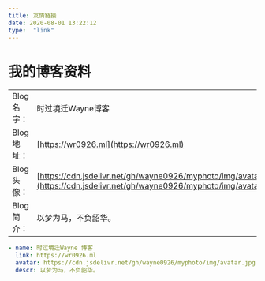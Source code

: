 ```yaml
---
title: 友情链接
date: 2020-08-01 13:22:12
type:  "link"
---
```


# 我的博客资料

|             |                                                              |
| ----------- | ------------------------------------------------------------ |
| Blog 名字： | 时过境迁Wayne博客                                            |
| Blog 地址： | [https://wr0926.ml](https://wr0926.ml)                       |
| Blog 头像： | [https://cdn.jsdelivr.net/gh/wayne0926/myphoto/img/avatar.jpg](https://cdn.jsdelivr.net/gh/wayne0926/myphoto/img/avatar.jpg) |
| Blog 简介： | 以梦为马，不负韶华。                                         |
```yaml
- name: 时过境迁Wayne 博客
  link: https://wr0926.ml
  avatar: https://cdn.jsdelivr.net/gh/wayne0926/myphoto/img/avatar.jpg
  descr: 以梦为马，不负韶华。
```
<style>#page{opacity: 0.85;}</style>
